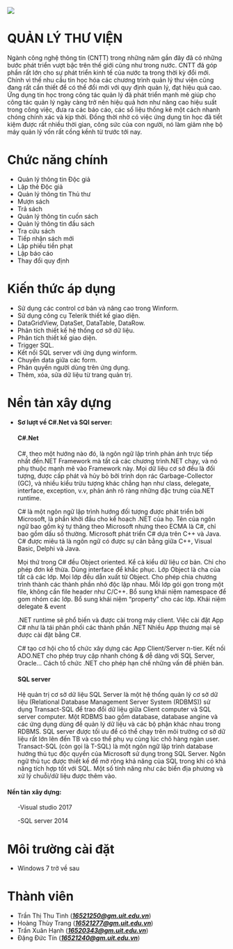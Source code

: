  <h><img src="https://scontent.fsgn5-4.fna.fbcdn.net/v/t1.0-9/34105176_646886148984552_8219575009400586240_n.jpg?_nc_cat=0&oh=645a2f819ec408264bb4daac5bc3a0f7&oe=5B87F166"></h>

  
# QUẢN LÝ THƯ VIỆN
<p>Ngành công nghệ thông tin (CNTT) trong những năm gần đây đã có những bước phát triển vượt bậc trên thế giới cũng như trong nước. CNTT đã góp phần rất lớn cho sự phát triển kinh tế của nước ta trong thời kỳ đổi mới. Chính vì thế nhu cầu tin học hóa các chương trình quản lý thư viện cũng đang rất cần thiết để có thể đổi mới với quy định quản lý, đạt hiệu quả cao. Ứng dụng tin học trong công tác quản lý đã phát triển mạnh mẽ giúp cho công tác quản lý ngày càng trở nên hiệu quả hơn như nâng cao hiệu suất trong công việc, đưa ra các báo cáo, các số liệu thống kê một cách nhanh chóng chính xác và kịp thời. Đồng thời nhờ có việc ứng dụng tin học đã tiết kiệm được rất nhiều thời gian, công sức của con người, nó làm giảm nhẹ bộ máy quản lý vốn rất cồng kềnh từ trước tới nay.</p>

# Chức năng chính
-	Quản lý thông tin Độc giả
-	Lập thẻ Độc giả
-	Quản lý thông tin Thủ thư
-	Mượn sách
-	Trả sách
-	Quản lý thông tin cuốn sách
-	Quản lý thông tin đầu sách
-	Tra cứu sách
-	Tiếp nhận sách mới
-	Lập phiếu tiền phạt
-	Lập báo cáo
- Thay đổi quy định

# Kiến thức áp dụng
- Sử dụng các control cơ bản và nâng cao trong Winform.
- Sử dụng công cụ Telerik thiết kế giao diện.
- DataGridView, DataSet, DataTable, DataRow.
- Phân tích thiết kế hệ thống cơ sở dữ liệu.
- Phân tích thiết kế giao diện.
- Trigger SQL.
- Kết nối SQL server với ứng dụng winform.
- Chuyển data giữa các form.
- Phân quyền người dùng trên ứng dụng.
- Thêm, xóa, sửa dữ liệu từ trang quản trị.

# Nền tản xây dựng
- **Sơ lượt về C#.Net và SQl server:**
<ul><h4>C#.Net</h4>

<p>C#, theo một hướng nào đó, là ngôn ngữ lập trình phản ánh trực tiếp nhất đến.NET Framework mà tất cả các chương trình.NET chạy, và nó phụ thuộc mạnh mẽ vào Framework này. Mọi dữ liệu cơ sở đều là đối tượng, được cấp phát và hủy bỏ bởi trình dọn rác Garbage-Collector (GC), và nhiều kiểu trừu tượng khác chẳng hạn như class, delegate, interface, exception, v.v, phản ánh rõ ràng những đặc trưng của.NET runtime.</p>
<p>C# là một ngôn ngữ lập trình hướng đối tượng được phát triển bởi Microsoft, là phần khởi đầu cho kế hoạch .NET của họ. Tên của ngôn ngữ bao gồm ký tự thăng theo Microsoft nhưng theo ECMA là C#, chỉ bao gồm dấu số thường. Microsoft phát triển C# dựa trên C++ và Java. C# được miêu tả là ngôn ngữ có được sự cân bằng giữa C++, Visual Basic, Delphi và Java.</p>
<p>Mọi thứ trong C# đều Object oriented. Kể cả kiểu dữ liệu cơ bản. Chỉ cho phép đơn kế thừa. Dùng interface để khắc phục. Lớp Object là cha của tất cả các lớp. Mọi lớp đều dẫn xuất từ Object. Cho phép chia chương trình thành các thành phần nhỏ độc lập nhau. Mỗi lớp gói gọn trong một file, không cần file header như C/C++. Bổ sung khái niệm namespace để gom nhóm các lớp. Bổ sung khái niệm “property” cho các lớp. Khái niệm delegate & event</p>
<p>.NET runtime sẽ phổ biến và được cài trong máy client. Việc cài đặt App C# như là tái phân phối các thành phần .NET Nhiều App thương mại sẽ được cài đặt bằng C#.</p>
<p>C# tạo cơ hội cho tổ chức xây dựng các App Client/Server n-tier. Kết nối ADO.NET cho phép truy cập nhanh chóng & dễ dàng với SQL Server, Oracle… Cách tổ chức .NET cho phép hạn chế những vấn đề phiên bản.</p>
</ul>

<ul><h4>SQL server</h4>
<p>Hệ quản trị cơ sở dữ liệu SQL Server là một hệ thống quản lý cơ sở dữ liệu (Relational Database Management Server System (RDBMS)) sử dụng Transact-SQL để trao đổi dữ liệu giữa Client computer và SQL server computer. Một RDBMS bao gồm database, database angine và các ứng dụng dùng để quản lý dữ liệu và các bộ phận khác nhau trong RDBMS. SQL server được tối ưu để có thể chạy trên môi trường cơ sở dữ liệu rất lớn lên đến TB và cso thể phụ vụ cùng lúc chô hàng ngàn user. Transact-SQL (còn gọi là T-SQL) là một ngôn ngữ lập trình database hướng thủ tục độc quyền của Microsoft sử dụng trong SQL Server. Ngôn ngữ thủ tục được thiết kế để mở rộng khả năng của SQL trong khi có khả năng tích hợp tốt với SQL. Một số tính năng như các biến địa phương và xử lý chuỗi/dữ liệu được thêm vào.</p>
</ul>
 <h4>Nền tản xây dựng:</h4>
<ul>
 <p>-Visual studio 2017</p>
 <p>-SQL server 2014</p>
 </ul>


# Môi trường cài đặt
- Windows 7 trở về sau


# Thành viên
- Trần Thị Thu Tình (***16521250@gm.uit.edu.vn***)
- Hoàng Thùy Trang (***16521277@gm.uit.edu.vn***)
- Trần Xuân Hạnh (***16520343@gm.uit.edu.vn***)
- Đặng Đức Tín (***16521240@gm.uit.edu.vn***)
